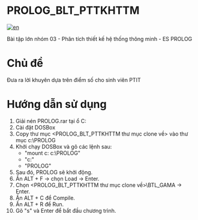 # PROLOG_BLT_PTTKHTTM
[![en](https://img.shields.io/badge/lang-en-green.svg)](https://github.com/MonHauVD/PROLOG_BLT_PTTKHTTM/blob/main/README-EN.md)

Bài tập lớn nhóm 03 - Phân tích thiết kế hệ thống thông minh - ES PROLOG

# Chủ đề
Đưa ra lời khuyên dựa trên điểm số cho sinh viên PTIT

# Hướng dẫn sử dụng
1. Giải nén PROLOG.rar tại ổ C:
2. Cài đặt DOSBox
3. Copy thư mục <PROLOG_BLT_PTTKHTTM thư mục clone về> vào thư mục c:\PROLOG
4. Khởi chạy DOSBox và gõ các lệnh sau:
    - "mount c: c:\PROLOG"
    - "c:"
    - "PROLOG"
5. Sau đó, PROLOG sẽ khởi động.
6. Ấn ALT + F -> chọn Load -> Enter.
7. Chọn <PROLOG_BLT_PTTKHTTM thư mục clone về>\BTL_GAMA -> Enter.
8. Ấn ALT + C để Compile.
9. Ấn ALT + R để Run.
10. Gõ "s" và Enter để bắt đầu chương trình.

